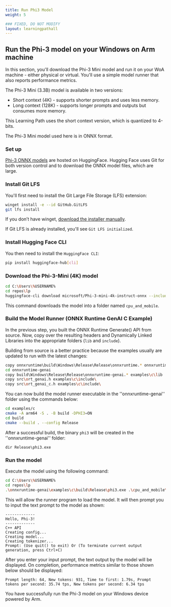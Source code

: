 ```yaml
---
title: Run Phi3 Model
weight: 5

### FIXED, DO NOT MODIFY
layout: learningpathall
---
```


## Run the Phi-3 model on your Windows on Arm machine

In this section, you'll download the Phi-3 Mini model and run it on your WoA machine - either physical or virtual. You'll use a simple model runner that also reports performance metrics.

The Phi-3 Mini (3.3B) model is available in two versions: 

- Short context (4K) - supports shorter prompts and uses less memory.
- Long context (128K) - supports longer prompts and outputs but consumes more memory.

This Learning Path uses the short context version, which is quantized to 4-bits.

The Phi-3 Mini model used here is in ONNX format.

### Set up

[Phi-3 ONNX models](https://huggingface.co/microsoft/Phi-3-mini-4k-instruct-onnx) are hosted on HuggingFace.
Hugging Face uses Git for both version control and to download the ONNX model files, which are large.

### Install Git LFS

You'll first need to install the Git Large File Storage (LFS) extension:

``` bash
winget install -e --id GitHub.GitLFS
git lfs install
```
If you don’t have winget, [download the installer manually](https://docs.github.com/en/repositories/working-with-files/managing-large-files/installing-git-large-file-storage?platform=windows).

If Git LFS is already installed, you'll see ``Git LFS initialized``.

### Install Hugging Face CLI

You then need to install the ``HuggingFace CLI``:
``` bash
pip install huggingface-hub[cli]
```

### Download the Phi-3-Mini (4K) model

``` bash
cd C:\Users\%USERNAME%
cd repos\lp
huggingface-cli download microsoft/Phi-3-mini-4k-instruct-onnx --include cpu_and_mobile/cpu-int4-rtn-block-32-acc-level-4/* --local-dir .
```
This command downloads the model into a folder named `cpu_and_mobile`.

### Build the Model Runner (ONNX Runtime GenAI C Example)

In the previous step, you built the ONNX Runtime Generate() API from source. Now, copy over the resulting headers and Dynamically Linked Libraries into the appropriate folders (``lib`` and ``include``).

Building from source is a better practice because the examples usually are updated to run with the latest changes:

``` bash
copy onnxruntime\build\Windows\Release\Release\onnxruntime.* onnxruntime-genai\examples\c\lib
cd onnxruntime-genai
copy build\Windows\Release\Release\onnxruntime-genai.* examples\c\lib
copy src\ort_genai.h examples\c\include\
copy src\ort_genai_c.h examples\c\include\
```

You can now build the model runner executable in the ''onnxruntime-genai'' folder using the commands below:

``` bash
cd examples/c
cmake -A arm64 -S . -B build -DPHI3=ON
cd build
cmake --build . --config Release
```

After a successful build, the binary `phi3` will be created in the ''onnxruntime-genai'' folder:

```output
dir Release\phi3.exe
```

### Run the model

Execute the model using the following command:

``` bash
cd C:\Users\%USERNAME%
cd repos\lp
.\onnxruntime-genai\examples\c\build\Release\phi3.exe .\cpu_and_mobile\cpu-int4-rtn-block-32-acc-level-4\ cpu
```

This will allow the runner program to load the model. It will then prompt you to input the text prompt to the model as shown:

```output
-------------
Hello, Phi-3!
-------------
C++ API
Creating config...
Creating model...
Creating tokenizer...
Prompt: (Use quit() to exit) Or (To terminate current output generation, press Ctrl+C)
``` 

After you enter your input prompt, the text output by the model will be displayed. On completion, performance metrics similar to those shown below should be displayed:

```
Prompt length: 64, New tokens: 931, Time to first: 1.79s, Prompt tokens per second: 35.74 tps, New tokens per second: 6.34 tps
```
You have successfully run the Phi-3 model on your Windows device powered by Arm.
